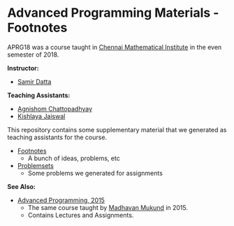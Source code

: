 Advanced Programming Materials - Footnotes
===

APRG18 was a course taught in [Chennai Mathematical Institute](http://www.cmi.ac.in/) in the even semester of 2018.

**Instructor:**
* [Samir Datta](http://www.cmi.ac.in/~sdatta/)

**Teaching Assistants:**
* [Agnishom Chattopadhyay](https://stackoverflow.com/users/1955231/agnishom-chattopadhyay)
* [Kishlaya Jaiswal](https://kishlaya.github.io/)

This repository contains some supplementary material that we generated as teaching assistants for the course.

* [Footnotes](https://github.com/Agnishom/APRG18/tree/master/footnotes)
  * A bunch of ideas, problems, etc
* [Problemsets](https://github.com/Agnishom/APRG18/tree/master/assignments)
    * Some problems we generated for assignments

**See Also:** 

* [Advanced Programming, 2015](http://www.cmi.ac.in/~madhavan/courses/prog2-2015/index.php)
  * The same course taught by [Madhavan Mukund](http://www.cmi.ac.in/~madhavan/) in 2015.
  * Contains Lectures and Assignments.
